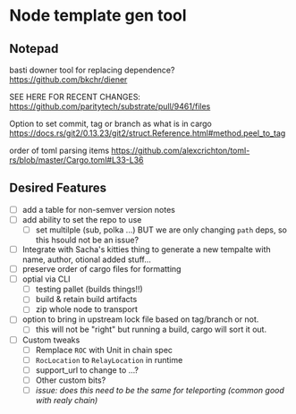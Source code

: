 # Node template gen tool

## Notepad

basti downer tool for replacing dependence?
https://github.com/bkchr/diener

SEE HERE FOR RECENT CHANGES:
https://github.com/paritytech/substrate/pull/9461/files

Option to set commit, tag or branch as what is in cargo
https://docs.rs/git2/0.13.23/git2/struct.Reference.html#method.peel_to_tag

order of toml parsing items
https://github.com/alexcrichton/toml-rs/blob/master/Cargo.toml#L33-L36

## Desired Features
- [ ] add a table for non-semver version notes
- [ ] add ability to set the repo to use
	- [ ] set multilple (sub, polka ...) BUT we are only changing `path` deps, so this hsould not be an issue?
- [ ] Integrate with Sacha's kitties thing to generate a new tempalte with name, author, otional added stuff...
- [ ] preserve order of cargo files for formatting
- [ ] optial via CLI
	- [ ] testing pallet (builds things!!)
	- [ ] build & retain build artifacts
	- [ ] zip whole node to transport
- [ ] option to bring in upstream lock file based on tag/branch or not.
	- [ ] this will not be "right" but running a build, cargo will sort it out.
- [ ] Custom tweaks
	- [ ] Remplace `ROC` with Unit in chain spec
	- [ ] `RocLocation` to `RelayLocation` in runtime
	- [ ] support_url to change to ...?
	- [ ] Other custom bits?
	- [ ] *issue: does this need to be the same for teleporting (common good with realy chain)*